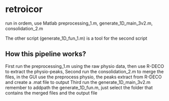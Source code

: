 # retroicor

run in ordem, use Matlab
preprocessing_1.m, generate_1D_main_3v2.m, consolidation_2.m

The other script (generate_1D_fun_1.m) is a tool for the second script

## How this pipeline works?
First run the preprocessing_1.m using the raw physio data, then use R-DECO to extract the physio-peaks, 
Second run the consolidation_2.m to merge the files, in the GUI use the preprocess physio, the peaks extract from R-DECO and create a .mat file to output
Third run the generate_1D_main_3v2.m remember to addpath the generate_1D_fun.m, just select the folder that contains the merged files and the output file
